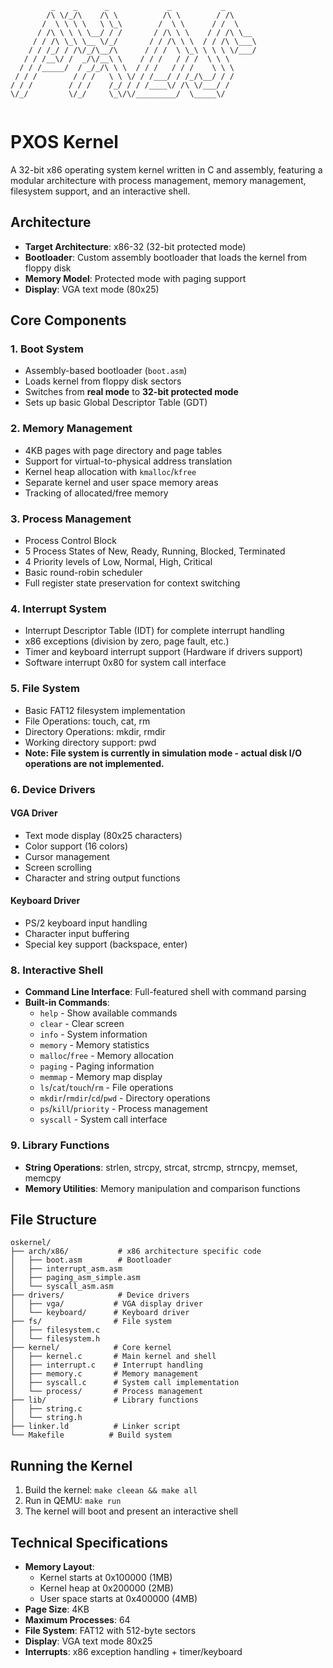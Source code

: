 ```
         _    _      _             _           _        
        /\ \/_/\    /\ \          /\ \        / /\      
       /  \ \ \ \   \ \_\        /  \ \      / /  \     
      / /\ \ \ \ \__/ / /       / /\ \ \    / / /\ \__  
     / / /\ \_\ \__ \/_/       / / /\ \ \  / / /\ \___\ 
    / / /_/ / /\/_/\__/\      / / /  \ \_\ \ \ \ \/___/ 
   / / /__\/ /  _/\/__\ \    / / /   / / /  \ \ \       
  / / /_____/  / _/_/\ \ \  / / /   / / /    \ \ \      
 / / /        / / /   \ \ \/ / /___/ / /_/\__/ / /      
/ / /        / / /    /_/ / / /____\/ /\ \/___/ /       
\/_/         \/_/     \_\/\/_________/  \_____\/        
                                                        
```

# PXOS Kernel

A 32-bit x86 operating system kernel written in C and assembly, featuring a modular architecture with process management, memory management, filesystem support, and an interactive shell.

## Architecture

- **Target Architecture**: x86-32 (32-bit protected mode)
- **Bootloader**: Custom assembly bootloader that loads the kernel from floppy disk
- **Memory Model**: Protected mode with paging support
- **Display**: VGA text mode (80x25)

## Core Components

### 1. Boot System
- Assembly-based bootloader (`boot.asm`)
- Loads kernel from floppy disk sectors
- Switches from **real mode** to **32-bit protected mode**
- Sets up basic Global Descriptor Table (GDT)

### 2. Memory Management
- 4KB pages with page directory and page tables
- Support for virtual-to-physical address translation
- Kernel heap allocation with `kmalloc`/`kfree`
- Separate kernel and user space memory areas
- Tracking of allocated/free memory

### 3. Process Management
- Process Control Block
- 5 Process States of New, Ready, Running, Blocked, Terminated
- 4 Priority levels of Low, Normal, High, Critical
- Basic round-robin scheduler
- Full register state preservation for context switching

### 4. Interrupt System
- Interrupt Descriptor Table (IDT) for complete interrupt handling
- x86 exceptions (division by zero, page fault, etc.)
- Timer and keyboard interrupt support (Hardware if drivers support)
- Software interrupt 0x80 for system call interface

### 5. File System
- Basic FAT12 filesystem implementation
- File Operations: touch, cat, rm
- Directory Operations: mkdir, rmdir
- Working directory support: pwd
- **Note: File system is currently in simulation mode - actual disk I/O operations are not implemented.**

### 6. Device Drivers

#### VGA Driver
- Text mode display (80x25 characters)
- Color support (16 colors)
- Cursor management
- Screen scrolling
- Character and string output functions

#### Keyboard Driver
- PS/2 keyboard input handling
- Character input buffering
- Special key support (backspace, enter)

### 8. Interactive Shell
- **Command Line Interface**: Full-featured shell with command parsing
- **Built-in Commands**:
  - `help` - Show available commands
  - `clear` - Clear screen
  - `info` - System information
  - `memory` - Memory statistics
  - `malloc`/`free` - Memory allocation
  - `paging` - Paging information
  - `memmap` - Memory map display
  - `ls`/`cat`/`touch`/`rm` - File operations
  - `mkdir`/`rmdir`/`cd`/`pwd` - Directory operations
  - `ps`/`kill`/`priority` - Process management
  - `syscall` - System call interface

### 9. Library Functions
- **String Operations**: strlen, strcpy, strcat, strcmp, strncpy, memset, memcpy
- **Memory Utilities**: Memory manipulation and comparison functions

## File Structure

```
oskernel/
├── arch/x86/           # x86 architecture specific code
│   ├── boot.asm        # Bootloader
│   ├── interrupt_asm.asm
│   ├── paging_asm_simple.asm
│   └── syscall_asm.asm
├── drivers/            # Device drivers
│   ├── vga/           # VGA display driver
│   └── keyboard/      # Keyboard driver
├── fs/                # File system
│   ├── filesystem.c
│   └── filesystem.h
├── kernel/            # Core kernel
│   ├── kernel.c       # Main kernel and shell
│   ├── interrupt.c    # Interrupt handling
│   ├── memory.c       # Memory management
│   ├── syscall.c      # System call implementation
│   └── process/       # Process management
├── lib/               # Library functions
│   ├── string.c
│   └── string.h
├── linker.ld          # Linker script
└── Makefile          # Build system
```

## Running the Kernel

1. Build the kernel: `make cleean && make all`
2. Run in QEMU: `make run`
3. The kernel will boot and present an interactive shell

## Technical Specifications

- **Memory Layout**: 
  - Kernel starts at 0x100000 (1MB)
  - Kernel heap at 0x200000 (2MB)
  - User space starts at 0x400000 (4MB)
- **Page Size**: 4KB
- **Maximum Processes**: 64
- **File System**: FAT12 with 512-byte sectors
- **Display**: VGA text mode 80x25
- **Interrupts**: x86 exception handling + timer/keyboard